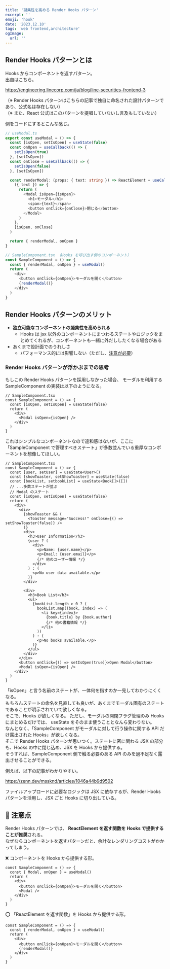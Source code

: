 ```yaml
---
title: '凝集性を高める Render Hooks パターン'
excerpt: ''
emoji: 'hook'
date: '2023.12.10'
tags: 'web frontend,architecture'
ogImage:
  url: ''
---
```


## Render Hooks パターンとは

Hooks からコンポーネントを返すパターン。  
出自はこちら。

https://engineering.linecorp.com/ja/blog/line-securities-frontend-3

（※ Render Hooks パターンはこちらの記事で独自に命名された設計パターンであり、公式名は存在しない）  
（※ また、React 公式はこのパターンを提唱していないし言及もしていない）

例をコードにするとこんな感じ。

```ts
// useModal.ts
export const useModal = () => {
  const [isOpen, setIsOpen] = useState(false)
  const onOpen = useCallback(() => {
    setIsOpen(true)
  }, [setIsOpen])
  const onClose = useCallback(() => {
    setIsOpen(false)
  }, [setIsOpen])

  const renderModal: (props: { text: string }) => ReactElement = useCallback(
    ({ text }) => {
      return (
        <Modal isOpen={isOpen}>
          <h1>モーダル</h1>
          <span>{text}</span>
          <button onClick={onClose}>閉じる</button>
        </Modal>
      )
    },
    [isOpen, onClose]
  )

  return { renderModal, onOpen }
}

// SampleComponent.tsx （Hooks を呼び出す側のコンポーネント）
const SampleComponent = () => {
  const { renderModal, onOpen } = useModal()
  return (
    <div>
      <button onClick={onOpen}>モーダルを開く</button>
      {renderModal()}
    </div>
  )
}
```

## Render Hooks パターンのメリット

- **独立可能なコンポーネントの凝集性を高められる**
  - Hooks は jsx 以外のコンポーネントにまつわるステートやロジックをまとめてくれるが、コンポーネントも一緒に外だししたくなる場合がある
- あくまで設計面でのうれしさ
  - パフォーマンス的には影響しない（ただし、[注意が必要](#%F0%9F%9A%A8%20%E6%B3%A8%E6%84%8F%E7%82%B9)）

### Render Hooks パターンが浮かぶまでの思考

もしこの Render Hooks パターンを採用しなかった場合、 モーダルを利用する SampleComponent の実装は以下のようになる。

```tsx
// SampleComponent.tsx
const SampleComponent = () => {
  const [isOpen, setIsOpen] = useState(false)
  return (
    <div>
      <Modal isOpen={isOpen} />
    </div>
  )
}
```

これはシンプルなコンポーネントなので違和感はないが、ここに「SampleComponent で管理すべきステート」が多数並んでいる重厚なコンポーネントを想像してほしい。

```tsx
// SampleComponent.tsx
const SampleComponent = () => {
  const [user, setUser] = useState<User>()
  const [showToaster, setShowToaster] = useState(false)
  const [bookList, setbookList] = useState<Book[]>([])
  // ...多数ステートが並ぶ
  // Modal のステート
  const [isOpen, setIsOpen] = useState(false)
  return (
    <div>
      <div>
        {showToaster && (
          <Toaster message="Success!" onClose={() => setShowToaster(false)} />
        )}
        <div>
          <h3>User Information</h3>
          {user ? (
            <div>
              <p>Name: {user.name}</p>
              <p>Email: {user.email}</p>
              {/* 他のユーザー情報 */}
            </div>
          ) : (
            <p>No user data available.</p>
          )}
        </div>

        <div>
          <h3>Book List</h3>
          <ul>
            {bookList.length > 0 ? (
              bookList.map((book, index) => (
                <li key={index}>
                  {book.title} by {book.author}
                  {/* 他の書籍情報 */}
                </li>
              ))
            ) : (
              <p>No books available.</p>
            )}
          </ul>
        </div>
      </div>
      <button onClick={() => setIsOpen(true)}>Open Modal</button>
      <Modal isOpen={isOpen} />
    </div>
  )
}
```

「isOpen」と言う名前のステートが、一体何を指すのか一見してわかりにくくなる。  
もちろんステートの命名を見直しても良いが、あくまでモーダル固有のステートであることが明示されていて欲しくなる。  
そこで、Hooks が欲しくなる。
ただし、モーダルの開閉フラグ管理のみ Hooks にまとめるだけでは、 useState をそのまま使うこととなんら変わりない。  
なんとなく、「SampleComponent がモーダルに対して行う操作に関する API だけ露出された Hooks」が欲しくなる。  
そこで Render Hooks パターンが思いつく。ステートに密に関わる JSX の部分も、Hooks の中に閉じ込め、JSX を Hooks から提供する。  
そうすれば、SampleComponent 側で触る必要のある API のみを過不足なく露出させることができる。

例えば、以下の記事がわかりやすい。

https://zenn.dev/mssknd/articles/1046a44b9d9502

ファイルアップロードに必要なロジックは JSX に依存するが、Render Hooks パターンを活用し、JSX ごと Hooks に切り出している。

## 🚨 注意点

Render Hooks パターンでは、 **ReactElement を返す関数を Hooks で提供することが推奨**される。  
なぜならコンポーネントを返すパターンだと、余計なレンダリングコストがかかってしまう。

❌ コンポーネントを Hooks から提供する形。

```tsx
const SampleComponent = () => {
  const { Modal, onOpen } = useModal()
  return (
    <div>
      <button onClick={onOpen}>モーダルを開く</button>
      <Modal />
    </div>
  )
}
```

⭕️ 「ReactElement を返す関数」を Hooks から提供する形。

```tsx
const SampleComponent = () => {
  const { renderModal, onOpen } = useModal()
  return (
    <div>
      <button onClick={onOpen}>モーダルを開く</button>
      {renderModal()}
    </div>
  )
}
```
